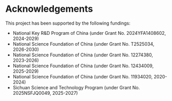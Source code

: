 # Acknowledgements

This project has been supported by the following fundings:

* National Key R&D Program of China (under Grant No. 2024YFA1408602, 2024-2029)
* National Science Foundation of China (under Grant No. T2525034, 2026-2030)
* National Science Foundation of China (under Grant No. 12274380, 2023-2026)
* National Science Foundation of China (under Grant No. 12434009, 2025-2029)
* National Science Foundation of China (under Grant No. 11934020, 2020-2024)
* Sichuan Science and Technology Program (under Grant No. 2025NSFJQ0049, 2025-2027)
